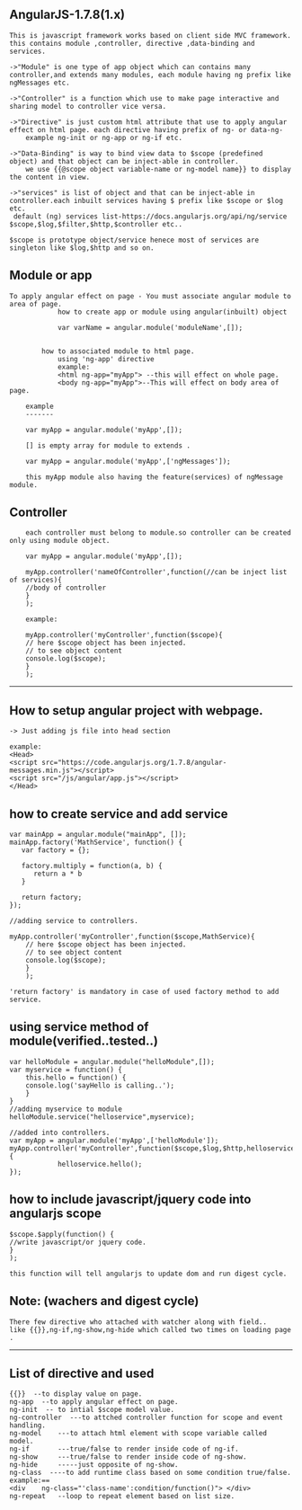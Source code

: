 AngularJS-1.7.8(1.x)
--------------------
	This is javascript framework works based on client side MVC framework.
	this contains module ,controller, directive ,data-binding and services.
	
	->"Module" is one type of app object which can contains many controller,and extends many modules, each module having ng prefix like ngMessages etc. 
	
	->"Controller" is a function which use to make page interactive and sharing model to controller vice versa.
	
	->"Directive" is just custom html attribute that use to apply angular effect on html page. each directive having prefix of ng- or data-ng- 
		example ng-init or ng-app or ng-if etc.
	
	->"Data-Binding" is way to bind view data to $scope (predefined object) and that object can be inject-able in controller. 
		we use {{@scope object variable-name or ng-model name}} to display the content in view.
	
	->"services" is list of object and that can be inject-able in controller.each inbuilt services having $ prefix like $scope or $log etc.
	 default (ng) services list-https://docs.angularjs.org/api/ng/service
	$scope,$log,$filter,$http,$controller etc..

	$scope is prototype object/service henece most of services are singleton like $log,$http and so on.


Module or app
-------------------
	To apply angular effect on page - You must associate angular module to area of page.  
				how to create app or module using angular(inbuilt) object 
			
				var varName = angular.module('moduleName',[]);
		
		
			how to associated module to html page.
				using 'ng-app' directive
				example:
				<html ng-app="myApp"> --this will effect on whole page.
				<body ng-app="myApp">--This will effect on body area of page.	
		
		example
		-------
		
		var myApp = angular.module('myApp',[]);
		
		[] is empty array for module to extends .
		
		var myApp = angular.module('myApp',['ngMessages']);
		
		this myApp module also having the feature(services) of ngMessage module.
		

Controller
-------------
		each controller must belong to module.so controller can be created only using module object.
		
		var myApp = angular.module('myApp',[]);
		
		myApp.controller('nameOfController',function(//can be inject list of services){
		//body of controller
		}
		);
		
		example:
		
		myApp.controller('myController',function($scope){
		// here $scope object has been injected.
		// to see object content
		console.log($scope);
		}
		);

-----------------------------


How to setup angular project with webpage.
----------------------------------------

	-> Just adding js file into head section 
	
	example:
	<Head>
	<script src="https://code.angularjs.org/1.7.8/angular-messages.min.js"></script>
	<script src="/js/angular/app.js"></script>	
	</Head>
	
	
how to create service and add service
-------------------------------------
	var mainApp = angular.module("mainApp", []);
	mainApp.factory('MathService', function() {
	   var factory = {};
	   
	   factory.multiply = function(a, b) {
	      return a * b
	   }
	   
	   return factory;
	}); 	
	
	//adding service to controllers.
	
	myApp.controller('myController',function($scope,MathService){
		// here $scope object has been injected.
		// to see object content
		console.log($scope);
		}
		);
	
    'return factory' is mandatory in case of used factory method to add service.	

using service method of module(verified..tested..)
------------------------------------------

	var helloModule = angular.module("helloModule",[]);
	var myservice = function() {
		this.hello = function() {
		console.log('sayHello is calling..');	
		}
	}
	//adding myservice to module
	helloModule.service("helloservice",myservice);

	//added into controllers.
	var myApp = angular.module('myApp',['helloModule']);
	myApp.controller('myController',function($scope,$log,$http,helloservice){
				helloservice.hello();		
	});
		

how to include javascript/jquery code into angularjs scope
----------------------------------------------------------	
	$scope.$apply(function() {
	//write javascript/or jquery code.
	}
	);
	
	this function will tell angularjs to update dom and run digest cycle.
	
	
	
Note: (wachers and digest cycle)
---------------------------
	There few directive who attached with watcher along with field..
	like {{}},ng-if,ng-show,ng-hide which called two times on loading page .	

--------------------------------------------------------
List of directive and used
-----------------------------
	{{}}  --to display value on page.
	ng-app  --to apply angular effect on page.
	ng-init  -- to intial $scope model value.
	ng-controller  ---to attched controller function for scope and event handling.
	ng-model    ---to attach html element with scope variable called model.
	ng-if		---true/false to render inside code of ng-if.
	ng-show     ---true/false to render inside code of ng-show.
	ng-hide		-----just opposite of ng-show.
	ng-class  ----to add runtime class based on some condition true/false.  example:== 
	<div 	ng-class="'class-name':condition/function()"> </div>
	ng-repeat	--loop to repeat element based on list size.	

	